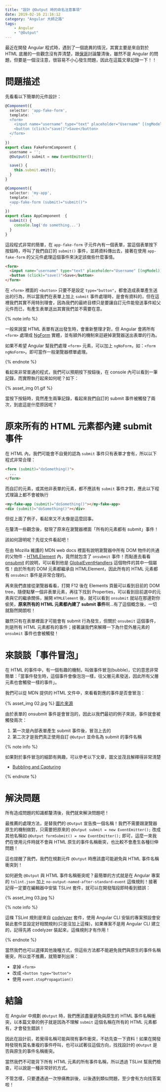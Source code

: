 ```yaml
---
title: "設計 @Output 時的命名注意事項"
date: 2019-02-16 21:16:12
category: "Angular 大師之路"
tags:
	- Angular
	- "@Output"
---
```


最近在開發 Angular 程式時，遇到了一個詭異的情況，其實主要是來自對於 HTML 底層的一些觀念沒有弄清楚，跟[保哥](https://www.facebook.com/will.fans)討論釐清後，雖然不是 Angular 的問題，但要是一個沒注意，很容易不小心發生問題，因此在這篇文章記錄一下！！

<!-- more -->

# 問題描述

先看看以下簡單的元件設計：

```typescript
@Component({
  selector: 'app-fake-form',
  template: `
  <form>
    <input name="username" type="text" placeholder="Username" [(ngModel)]="username" />
    <button (click)="save()">Save</button>
  </form>
  `
})
export class FakeFormComponent {
  username = '';
  @Output() submit = new EventEmitter();

  save() {
    this.submit.emit();
  }
}

@Component({
  selector: 'my-app',
  template: `
  <app-fake-form (submit)="submit()">
  `
})
export class AppComponent  {
  submit() {
    console.log('do something...')
  }
}
```

這段程式非常的簡單，在 `app-fake-form` 子元件內有一個表單，當這個表單按下按鈕時，呼叫了我們自訂的 `submit()` 事件，並將資料傳出去，接著在使用 `app-fake-form` 的父元件處理這個事件來決定該做些什麼事情。

```html
<form>
  <input name="username" type="text" placeholder="Username" [(ngModel)]="username" />
  <button (click)="save()">Save</button>
</form>
```

在 `<form>` 裡面的 `<button>` 只要不是設定 `type="button"`，都會造成表單產生送出的行為，所以當我們在表單上加上 `submit` 事件處理時，是會有資料的，但在這裡我們其實不用特別理會，因為我們的最終目標只是要讓自訂元件能發送事件給父元件而已，有產生表單送出其實我們並不需要在意。

{% note info %}

一般來說當 HTML 表單有送出發生時，會重新整理才對，但 Angular 會將所有 `<form>` 處理成 [NgForm](https://angular.io/api/forms/NgForm) 實體，並有額外的機制來迴避掉瀏覽器送出表單的行為。

如果不希望 Angular 幫我們處理 `<form>` 元素，可以加上 `ngNoForm`，如：`<form ngNoForm>`。即可當作一般瀏覽器標單處理。

{% endnote %}

看起來非常普通的程式，我們可以預期按下按鈕後，在 console 內可以看到一筆記錄，而實際執行起來如何呢？如下：

{% asset_img 01.gif %}

當按下按鈕時，竟然產生兩筆記錄，看起來我們自訂的 submit 事件被觸發了兩次，到底這是什麼原因呢？

# 原來所有的 HTML 元素都內建 submit 事件

在 HTML 內，我們可能會不自覺的認為 `submit` 事件只有表單才會有，所以以下程式非常合理：

```html
<form (submit)="doSomething()">
  ...    
</form>
```

而自訂的元素，或其他非表單的元素，都不應該有 `submit` 事件才對，應此以下程式理論上都不會被執行

```html
<my-fake-app (submit)="doSomething()"></my-fake-app>
<div (submit)="doSomething()"></div>
```

但從上面了例子，看起來又不太像是這麼回事。

在釐清一些觀念後，發現了原來在瀏覽器裡面「所有的元素都有 submit」事件！

該如何證明呢？先從文件看起吧！

在由 Mozilla 維護的 MDN web docs 裡面有說明瀏覽器中所有 DOM 物件的共通的父物件 - [HTMLElement](https://developer.mozilla.org/en-US/docs/Web/API/HTMLElement) 內，竟然就包含了 `onsubmit` 事件！而點進去看看 [onsubmit](https://developer.mozilla.org/en-US/docs/Web/API/GlobalEventHandlers/onsubmit) 的說明，可以看到他是 [GlobalEventHandlers](https://developer.mozilla.org/en-US/docs/Web/API/GlobalEventHandlers) 這個物件的其中一個屬性！由於所有的 DOM 元素都繼承自 HTMLElement，因此所有的 HTML 元素都有 `onsubmit` 事件是非常合理的。

再來我們直接從瀏覽器看看，打開 F12 後在 Elements 頁籤可以看到目前的 DOM tree，隨便點擊一個非表單元素，再往下找到 Properties，可以看到目前選中的元素與它的繼承關係，展開 `HTMLElement` 後，就可以看到 `onsubmit` 就站在那邊對你偷笑，**原來所有的 HTML 元素都內建了 submit 事件**啊...有了這個概念後，一切就豁然開朗啦！

雖然只有在表單裡面才可能會有 submit 行為發生，但關於 `onsubmit` 這個事件，則是所有 HTML 元素都有的事件；接著讓我們來解釋一下為什麼外層元素的 `onsubmit` 事件也會被觸發！

# 來談談「事件冒泡」

在 HTML 的事件中，有一個有趣的機制，叫做事件冒泡(bubble)，它的意思非常簡單：「當事件發生時，這個事件會像泡泡一樣，往父層元素發送，因此所有父層元素也會觸發一樣的事件」。

我們可以從 MDN 提供的 HTML 文件中，來看看對應的事件是否會冒泡：

{% asset_img 02.jpg %}
[圖片來源](https://developer.mozilla.org/en-US/docs/Web/Events/submit#General_info)

由於表單的 onsubmit 事件是會冒泡的，因此以我們最初的例子來說，事件就會被觸發兩次：

1. 第一次是內部表單產生 submit 事件後，冒泡上去的
2. 第二次才是我們真正使用自訂 `@Output` 並命名為 submit 的事件名稱

{% note info %}

如果對於事件冒泡的細節有興趣，可以參考以下文章，圖文並茂且解釋得非常清楚

- [Bubbling and Capturing](https://javascript.info/bubbling-and-capturing)

{% endnote %}

# 解決問題

所有造成問題的知識都釐清後，我們就來解決問題吧！

最推薦的處理方法，是替我們的 `@Output` 宣告換一個名稱！我們不需要跟瀏覽器原生的機制做對，只需要把原來的 `@Output submit = new EventEmitter();` 改成其他名稱如 `@Output formSubmit() = new EventEmitter();` 即可，這麼一來我們在使用元件時就不會與 HTML 原生的事件名稱衝突，也比較不會產生各種衍伸問題！

這也提醒了我們，我們在規劃元件 `@Output` 時應該盡可能避免與 HTML 事件名稱衝突到！

如何避免 `@Output` 與 HTML 事件名稱衝突呢？最簡單的方式就是在 Angular 專案的 `tslint.json` 加上 `no-output-named-after-standard-event` 這條規則！接著記得一定要在編輯器中安裝 TSLint 套件，就可以在開發階段即時看到錯誤：

{% asset_img 03.jpg %}

{% note info %}

這條 TSLint 規則是來自 [codelyzer](http://codelyzer.com) 套件，使用 Angular CLI 安裝的專案預設會安裝此套件並設定好相關規則(只是沒加上這條)，如果專案不是用 Angular CLI 建立的，記得先將 codelyzer 裝起來，這條規則才有作用！

{% endnote %}

當然我們也可以選擇其他幾種方式，但這些方法都不能避免我們與原生的事件名稱衝突，所以並不推薦，就簡單列出來：

- 拿掉 `<form>`
- 改成 `<button type="button">`
- 使用 `event.stopPropagation()`

# 結論

在 Angular 中規劃 `@Output` 時，我們應該盡量避免與原生的 HTML 事件名稱衝突，以本篇文章的例子就是因為不理解 `submit` 這個名稱在所有的 HTML 元素都有，才會發生錯誤！

因此在設計前，若覺得名稱可能與現有事件衝突，不妨先查一下資料！如果在開發時發現有莫名重複的事件呼叫，也可以試著往這個方向，找找設計的 `@Output` 是否與原生的事件名稱衝突。

當然我們不可能背下所有 HTML 元素的所有事件名稱，所以透過 TSLint 幫我們檢查，可以說是一種非常好的方式。

不管怎樣，只要遭遇過一次慘痛教訓後，以後遇到類似問題，至少會有方向找答案啦！

